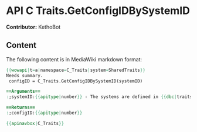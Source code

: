 # API C Traits.GetConfigIDBySystemID

**Contributor:** KethoBot

## Content

The following content is in MediaWiki markdown format:

```mediawiki
{{wowapi|t=a|namespace=C_Traits|system=SharedTraits}}
Needs summary.
 configID = C_Traits.GetConfigIDBySystemID(systemID)

==Arguments==
:;systemID:{{apitype|number}} - The systems are defined in {{dbc|traitsystem|TraitSystem.db2}}. E.g. Dragonriding is 1

==Returns==
:;configID:{{apitype|number}}

{{apinavbox|C_Traits}}
```